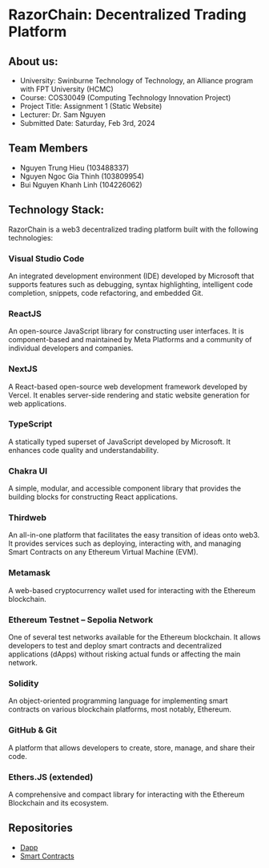 # RazorChain: Decentralized Trading Platform

## About us:
- University: Swinburne Technology of Technology, an Alliance program with FPT University (HCMC)
- Course: COS30049 (Computing Technology Innovation Project)
- Project Title: Assignment 1 (Static Website)
- Lecturer: Dr. Sam Nguyen
- Submitted Date: Saturday, Feb 3rd, 2024

## Team Members
- Nguyen Trung Hieu (103488337)
- Nguyen Ngoc Gia Thinh (103809954)
- Bui Nguyen Khanh Linh (104226062)

## Technology Stack:
RazorChain is a web3 decentralized trading platform built with the following technologies:

### Visual Studio Code
An integrated development environment (IDE) developed by Microsoft that supports features such as debugging, syntax highlighting, intelligent code completion, snippets, code refactoring, and embedded Git.

### ReactJS
An open-source JavaScript library for constructing user interfaces. It is component-based and maintained by Meta Platforms and a community of individual developers and companies.

### NextJS
A React-based open-source web development framework developed by Vercel. It enables server-side rendering and static website generation for web applications.

### TypeScript
A statically typed superset of JavaScript developed by Microsoft. It enhances code quality and understandability.

### Chakra UI
A simple, modular, and accessible component library that provides the building blocks for constructing React applications.

### Thirdweb
An all-in-one platform that facilitates the easy transition of ideas onto web3. It provides services such as deploying, interacting with, and managing Smart Contracts on any Ethereum Virtual Machine (EVM).

### Metamask
A web-based cryptocurrency wallet used for interacting with the Ethereum blockchain.

### Ethereum Testnet – Sepolia Network
One of several test networks available for the Ethereum blockchain. It allows developers to test and deploy smart contracts and decentralized applications (dApps) without risking actual funds or affecting the main network.

### Solidity
An object-oriented programming language for implementing smart contracts on various blockchain platforms, most notably, Ethereum.

### GitHub & Git
A platform that allows developers to create, store, manage, and share their code.

### Ethers.JS (extended)
A comprehensive and compact library for interacting with the Ethereum Blockchain and its ecosystem.

## Repositories
- [Dapp](https://github.com/hiimjupter/COS30049_RazorChain.git)
- [Smart Contracts](https://github.com/hiimjupter/TokenTransfer-Smart-Contract.git)

